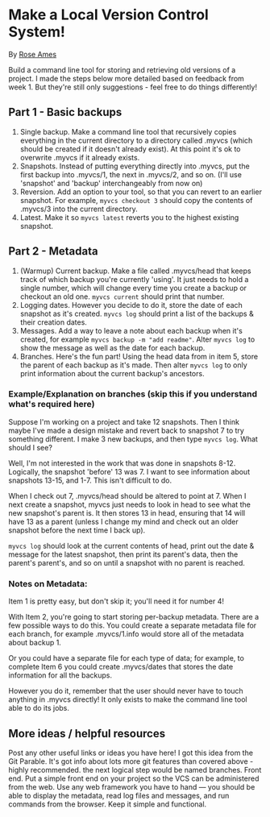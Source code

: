 # Make a Local Version Control System!

By [Rose Ames](https://github.com/rose)

Build a command line tool for storing and retrieving old versions of a project.  I made the steps below more detailed based on feedback from week 1.  But they're still only suggestions - feel free to do things differently!

## Part 1 - Basic backups
1. Single backup.  Make a command line tool that recursively copies everything in the current directory to a directory called .myvcs (which should be created if it doesn't already exist).  At this point it's ok to overwrite .myvcs if it already exists.
2. Snapshots.  Instead of putting everything directly into .myvcs, put the first backup into .myvcs/1, the next in .myvcs/2, and so on.  (I'll use 'snapshot' and 'backup' interchangeably from now on)
3. Reversion.  Add an option to your tool, so that you can revert to an earlier snapshot.  For example, `myvcs checkout 3` should copy the contents of .myvcs/3 into the current directory.
4. Latest.  Make it so `myvcs latest` reverts you to the highest existing snapshot.


## Part 2 - Metadata
1. (Warmup)  Current backup.  Make a file called .myvcs/head that keeps track of which backup you're currently 'using'.  It just needs to hold a single number, which will change every time you create a backup or checkout an old one.  `myvcs current` should print that number.
2. Logging dates.  However you decide to do it, store the date of each snapshot as it's created. `myvcs log` should print a list of the backups & their creation dates.
3. Messages.  Add a way to leave a note about each backup when it's created, for example `myvcs backup -m "add readme"`.  Alter `myvcs log` to show the message as well as the date for each backup.
4. Branches.  Here's the fun part!  Using the head data from in item 5, store the parent of each backup as it's made.  Then alter `myvcs log` to only print information about the current backup's ancestors.

### Example/Explanation on branches (skip this if you understand what's required here)

Suppose I'm working on a project and take 12 snapshots.  Then I think maybe I've made a design mistake and revert back to snapshot 7 to try something different.  I make 3 new backups, and then type `myvcs log`.  What should I see?

Well,  I'm not interested in the work that was done in snapshots 8-12.  Logically, the snapshot 'before' 13 was 7.  I want to see information about snapshots 13-15, and 1-7.  This isn't difficult to do.

When I check out 7, .myvcs/head should be altered to point at 7.  When I next create a snapshot, myvcs just needs to look in head to see what the new snapshot's parent is.  It then stores 13 in head, ensuring that 14 will have 13 as a parent (unless I change my mind and check out an older snapshot before the next time I back up).

`myvcs log`  should look at the current contents of head, print out the date &  message for the latest snapshot, then print its parent's data, then the parent's parent's, and so on until a snapshot with no parent is reached.


### Notes on Metadata:

Item 1 is pretty easy, but don't skip it; you'll need it for number 4!

With Item 2, you're going to start storing per-backup metadata.  There are a few possible ways to do this.  You could create a separate metadata file for each branch, for example .myvcs/1.info would store all of the metadata about backup 1.

Or you could have a separate file for each type of data; for example, to complete Item 6 you could create .myvcs/dates that stores the date information for all the backups.

However you do it, remember that the user should never have to touch anything in .myvcs directly!  It only exists to make the command line tool able to do its jobs.


## More ideas / helpful resources
Post any other useful links or ideas you have here!
I got this idea from the Git Parable.  It's got info about lots more git features than covered above - highly recommended.
the next logical step would be named branches.
Front end. Put a simple front end on your project so the VCS can be administered from the web. Use any web framework you have to hand — you should be able to display the metadata, read log files and messages, and run commands from the browser. Keep it simple and functional.